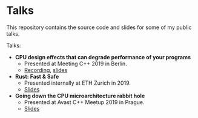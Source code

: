 # Talks
This repository contains the source code and slides for some of my public talks.

Talks:
- **CPU design effects that can degrade performance of your programs**
  - Presented at Meeting C++ 2019 in Berlin.
  - [Recording](https://www.youtube.com/watch?v=ICKIMHCw--Y), [slides](2019/meeting-cpp/slides.pdf)
- **Rust: Fast & Safe**
  - Presented internally at ETH Zurich in 2019.
  - [Slides](2019/rust/slides.pdf)
- **Going down the CPU microarchitecture rabbit hole**
  - Presented at Avast C++ Meetup 2019 in Prague.
  - [Slides](2019/avast-cpp/slides/slides.pdf)

